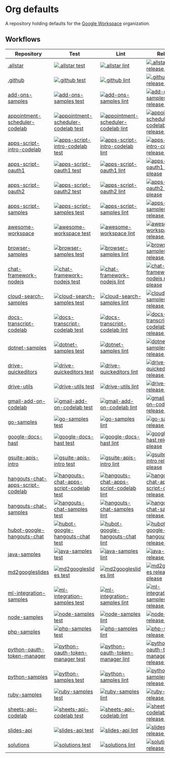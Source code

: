 # Org defaults

A repository holding defaults for the [Google Workspace](https://github.com/googleworkspace) organization.

<!-- WORKFLOWS_INSERT_AFTER -->
<!-- textlint-disable -->
## Workflows

| Repository | Test | Lint | Release |
| --- | --- | --- | --- |
| [.allstar](https://github.com/googleworkspace/.allstar) | [![.allstar test](https://github.com/googleworkspace/.allstar/actions/workflows/test.yml/badge.svg?branch=main)](https://github.com/googleworkspace/.allstar/actions/workflows/test.yml) | [![.allstar lint](https://github.com/googleworkspace/.allstar/actions/workflows/lint.yml/badge.svg?branch=main)](https://github.com/googleworkspace/.allstar/actions/workflows/lint.yml) | [![.allstar release-please](https://github.com/googleworkspace/.allstar/actions/workflows/release-please.yml/badge.svg?branch=main)](https://github.com/googleworkspace/.allstar/actions/workflows/release-please.yml) |
| [.github](https://github.com/googleworkspace/.github) | [![.github test](https://github.com/googleworkspace/.github/actions/workflows/test.yml/badge.svg?branch=main)](https://github.com/googleworkspace/.github/actions/workflows/test.yml) | [![.github lint](https://github.com/googleworkspace/.github/actions/workflows/lint.yml/badge.svg?branch=main)](https://github.com/googleworkspace/.github/actions/workflows/lint.yml) | [![.github release-please](https://github.com/googleworkspace/.github/actions/workflows/release-please.yml/badge.svg?branch=main)](https://github.com/googleworkspace/.github/actions/workflows/release-please.yml) |
| [add-ons-samples](https://github.com/googleworkspace/add-ons-samples) | [![add-ons-samples test](https://github.com/googleworkspace/add-ons-samples/actions/workflows/test.yml/badge.svg?branch=main)](https://github.com/googleworkspace/add-ons-samples/actions/workflows/test.yml) | [![add-ons-samples lint](https://github.com/googleworkspace/add-ons-samples/actions/workflows/lint.yml/badge.svg?branch=main)](https://github.com/googleworkspace/add-ons-samples/actions/workflows/lint.yml) | [![add-ons-samples release-please](https://github.com/googleworkspace/add-ons-samples/actions/workflows/release-please.yml/badge.svg?branch=main)](https://github.com/googleworkspace/add-ons-samples/actions/workflows/release-please.yml) |
| [appointment-scheduler-codelab](https://github.com/googleworkspace/appointment-scheduler-codelab) | [![appointment-scheduler-codelab test](https://github.com/googleworkspace/appointment-scheduler-codelab/actions/workflows/test.yml/badge.svg?branch=main)](https://github.com/googleworkspace/appointment-scheduler-codelab/actions/workflows/test.yml) | [![appointment-scheduler-codelab lint](https://github.com/googleworkspace/appointment-scheduler-codelab/actions/workflows/lint.yml/badge.svg?branch=main)](https://github.com/googleworkspace/appointment-scheduler-codelab/actions/workflows/lint.yml) | [![appointment-scheduler-codelab release-please](https://github.com/googleworkspace/appointment-scheduler-codelab/actions/workflows/release-please.yml/badge.svg?branch=main)](https://github.com/googleworkspace/appointment-scheduler-codelab/actions/workflows/release-please.yml) |
| [apps-script-intro-codelab](https://github.com/googleworkspace/apps-script-intro-codelab) | [![apps-script-intro-codelab test](https://github.com/googleworkspace/apps-script-intro-codelab/actions/workflows/test.yml/badge.svg?branch=main)](https://github.com/googleworkspace/apps-script-intro-codelab/actions/workflows/test.yml) | [![apps-script-intro-codelab lint](https://github.com/googleworkspace/apps-script-intro-codelab/actions/workflows/lint.yml/badge.svg?branch=main)](https://github.com/googleworkspace/apps-script-intro-codelab/actions/workflows/lint.yml) | [![apps-script-intro-codelab release-please](https://github.com/googleworkspace/apps-script-intro-codelab/actions/workflows/release-please.yml/badge.svg?branch=main)](https://github.com/googleworkspace/apps-script-intro-codelab/actions/workflows/release-please.yml) |
| [apps-script-oauth1](https://github.com/googleworkspace/apps-script-oauth1) | [![apps-script-oauth1 test](https://github.com/googleworkspace/apps-script-oauth1/actions/workflows/test.yml/badge.svg?branch=main)](https://github.com/googleworkspace/apps-script-oauth1/actions/workflows/test.yml) | [![apps-script-oauth1 lint](https://github.com/googleworkspace/apps-script-oauth1/actions/workflows/lint.yml/badge.svg?branch=main)](https://github.com/googleworkspace/apps-script-oauth1/actions/workflows/lint.yml) | [![apps-script-oauth1 release-please](https://github.com/googleworkspace/apps-script-oauth1/actions/workflows/release-please.yml/badge.svg?branch=main)](https://github.com/googleworkspace/apps-script-oauth1/actions/workflows/release-please.yml) |
| [apps-script-oauth2](https://github.com/googleworkspace/apps-script-oauth2) | [![apps-script-oauth2 test](https://github.com/googleworkspace/apps-script-oauth2/actions/workflows/test.yml/badge.svg?branch=main)](https://github.com/googleworkspace/apps-script-oauth2/actions/workflows/test.yml) | [![apps-script-oauth2 lint](https://github.com/googleworkspace/apps-script-oauth2/actions/workflows/lint.yml/badge.svg?branch=main)](https://github.com/googleworkspace/apps-script-oauth2/actions/workflows/lint.yml) | [![apps-script-oauth2 release-please](https://github.com/googleworkspace/apps-script-oauth2/actions/workflows/release-please.yml/badge.svg?branch=main)](https://github.com/googleworkspace/apps-script-oauth2/actions/workflows/release-please.yml) |
| [apps-script-samples](https://github.com/googleworkspace/apps-script-samples) | [![apps-script-samples test](https://github.com/googleworkspace/apps-script-samples/actions/workflows/test.yml/badge.svg?branch=main)](https://github.com/googleworkspace/apps-script-samples/actions/workflows/test.yml) | [![apps-script-samples lint](https://github.com/googleworkspace/apps-script-samples/actions/workflows/lint.yml/badge.svg?branch=main)](https://github.com/googleworkspace/apps-script-samples/actions/workflows/lint.yml) | [![apps-script-samples release-please](https://github.com/googleworkspace/apps-script-samples/actions/workflows/release-please.yml/badge.svg?branch=main)](https://github.com/googleworkspace/apps-script-samples/actions/workflows/release-please.yml) |
| [awesome-workspace](https://github.com/googleworkspace/awesome-workspace) | [![awesome-workspace test](https://github.com/googleworkspace/awesome-workspace/actions/workflows/test.yml/badge.svg?branch=main)](https://github.com/googleworkspace/awesome-workspace/actions/workflows/test.yml) | [![awesome-workspace lint](https://github.com/googleworkspace/awesome-workspace/actions/workflows/lint.yml/badge.svg?branch=main)](https://github.com/googleworkspace/awesome-workspace/actions/workflows/lint.yml) | [![awesome-workspace release-please](https://github.com/googleworkspace/awesome-workspace/actions/workflows/release-please.yml/badge.svg?branch=main)](https://github.com/googleworkspace/awesome-workspace/actions/workflows/release-please.yml) |
| [browser-samples](https://github.com/googleworkspace/browser-samples) | [![browser-samples test](https://github.com/googleworkspace/browser-samples/actions/workflows/test.yml/badge.svg?branch=main)](https://github.com/googleworkspace/browser-samples/actions/workflows/test.yml) | [![browser-samples lint](https://github.com/googleworkspace/browser-samples/actions/workflows/lint.yml/badge.svg?branch=main)](https://github.com/googleworkspace/browser-samples/actions/workflows/lint.yml) | [![browser-samples release-please](https://github.com/googleworkspace/browser-samples/actions/workflows/release-please.yml/badge.svg?branch=main)](https://github.com/googleworkspace/browser-samples/actions/workflows/release-please.yml) |
| [chat-framework-nodejs](https://github.com/googleworkspace/chat-framework-nodejs) | [![chat-framework-nodejs test](https://github.com/googleworkspace/chat-framework-nodejs/actions/workflows/test.yml/badge.svg?branch=main)](https://github.com/googleworkspace/chat-framework-nodejs/actions/workflows/test.yml) | [![chat-framework-nodejs lint](https://github.com/googleworkspace/chat-framework-nodejs/actions/workflows/lint.yml/badge.svg?branch=main)](https://github.com/googleworkspace/chat-framework-nodejs/actions/workflows/lint.yml) | [![chat-framework-nodejs release-please](https://github.com/googleworkspace/chat-framework-nodejs/actions/workflows/release-please.yml/badge.svg?branch=main)](https://github.com/googleworkspace/chat-framework-nodejs/actions/workflows/release-please.yml) |
| [cloud-search-samples](https://github.com/googleworkspace/cloud-search-samples) | [![cloud-search-samples test](https://github.com/googleworkspace/cloud-search-samples/actions/workflows/test.yml/badge.svg?branch=main)](https://github.com/googleworkspace/cloud-search-samples/actions/workflows/test.yml) | [![cloud-search-samples lint](https://github.com/googleworkspace/cloud-search-samples/actions/workflows/lint.yml/badge.svg?branch=main)](https://github.com/googleworkspace/cloud-search-samples/actions/workflows/lint.yml) | [![cloud-search-samples release-please](https://github.com/googleworkspace/cloud-search-samples/actions/workflows/release-please.yml/badge.svg?branch=main)](https://github.com/googleworkspace/cloud-search-samples/actions/workflows/release-please.yml) |
| [docs-transcript-codelab](https://github.com/googleworkspace/docs-transcript-codelab) | [![docs-transcript-codelab test](https://github.com/googleworkspace/docs-transcript-codelab/actions/workflows/test.yml/badge.svg?branch=main)](https://github.com/googleworkspace/docs-transcript-codelab/actions/workflows/test.yml) | [![docs-transcript-codelab lint](https://github.com/googleworkspace/docs-transcript-codelab/actions/workflows/lint.yml/badge.svg?branch=main)](https://github.com/googleworkspace/docs-transcript-codelab/actions/workflows/lint.yml) | [![docs-transcript-codelab release-please](https://github.com/googleworkspace/docs-transcript-codelab/actions/workflows/release-please.yml/badge.svg?branch=main)](https://github.com/googleworkspace/docs-transcript-codelab/actions/workflows/release-please.yml) |
| [dotnet-samples](https://github.com/googleworkspace/dotnet-samples) | [![dotnet-samples test](https://github.com/googleworkspace/dotnet-samples/actions/workflows/test.yml/badge.svg?branch=main)](https://github.com/googleworkspace/dotnet-samples/actions/workflows/test.yml) | [![dotnet-samples lint](https://github.com/googleworkspace/dotnet-samples/actions/workflows/lint.yml/badge.svg?branch=main)](https://github.com/googleworkspace/dotnet-samples/actions/workflows/lint.yml) | [![dotnet-samples release-please](https://github.com/googleworkspace/dotnet-samples/actions/workflows/release-please.yml/badge.svg?branch=main)](https://github.com/googleworkspace/dotnet-samples/actions/workflows/release-please.yml) |
| [drive-quickeditors](https://github.com/googleworkspace/drive-quickeditors) | [![drive-quickeditors test](https://github.com/googleworkspace/drive-quickeditors/actions/workflows/test.yml/badge.svg?branch=main)](https://github.com/googleworkspace/drive-quickeditors/actions/workflows/test.yml) | [![drive-quickeditors lint](https://github.com/googleworkspace/drive-quickeditors/actions/workflows/lint.yml/badge.svg?branch=main)](https://github.com/googleworkspace/drive-quickeditors/actions/workflows/lint.yml) | [![drive-quickeditors release-please](https://github.com/googleworkspace/drive-quickeditors/actions/workflows/release-please.yml/badge.svg?branch=main)](https://github.com/googleworkspace/drive-quickeditors/actions/workflows/release-please.yml) |
| [drive-utils](https://github.com/googleworkspace/drive-utils) | [![drive-utils test](https://github.com/googleworkspace/drive-utils/actions/workflows/test.yml/badge.svg?branch=main)](https://github.com/googleworkspace/drive-utils/actions/workflows/test.yml) | [![drive-utils lint](https://github.com/googleworkspace/drive-utils/actions/workflows/lint.yml/badge.svg?branch=main)](https://github.com/googleworkspace/drive-utils/actions/workflows/lint.yml) | [![drive-utils release-please](https://github.com/googleworkspace/drive-utils/actions/workflows/release-please.yml/badge.svg?branch=main)](https://github.com/googleworkspace/drive-utils/actions/workflows/release-please.yml) |
| [gmail-add-on-codelab](https://github.com/googleworkspace/gmail-add-on-codelab) | [![gmail-add-on-codelab test](https://github.com/googleworkspace/gmail-add-on-codelab/actions/workflows/test.yml/badge.svg?branch=main)](https://github.com/googleworkspace/gmail-add-on-codelab/actions/workflows/test.yml) | [![gmail-add-on-codelab lint](https://github.com/googleworkspace/gmail-add-on-codelab/actions/workflows/lint.yml/badge.svg?branch=main)](https://github.com/googleworkspace/gmail-add-on-codelab/actions/workflows/lint.yml) | [![gmail-add-on-codelab release-please](https://github.com/googleworkspace/gmail-add-on-codelab/actions/workflows/release-please.yml/badge.svg?branch=main)](https://github.com/googleworkspace/gmail-add-on-codelab/actions/workflows/release-please.yml) |
| [go-samples](https://github.com/googleworkspace/go-samples) | [![go-samples test](https://github.com/googleworkspace/go-samples/actions/workflows/test.yml/badge.svg?branch=main)](https://github.com/googleworkspace/go-samples/actions/workflows/test.yml) | [![go-samples lint](https://github.com/googleworkspace/go-samples/actions/workflows/lint.yml/badge.svg?branch=main)](https://github.com/googleworkspace/go-samples/actions/workflows/lint.yml) | [![go-samples release-please](https://github.com/googleworkspace/go-samples/actions/workflows/release-please.yml/badge.svg?branch=main)](https://github.com/googleworkspace/go-samples/actions/workflows/release-please.yml) |
| [google-docs-hast](https://github.com/googleworkspace/google-docs-hast) | [![google-docs-hast test](https://github.com/googleworkspace/google-docs-hast/actions/workflows/test.yml/badge.svg?branch=main)](https://github.com/googleworkspace/google-docs-hast/actions/workflows/test.yml) | [![google-docs-hast lint](https://github.com/googleworkspace/google-docs-hast/actions/workflows/lint.yml/badge.svg?branch=main)](https://github.com/googleworkspace/google-docs-hast/actions/workflows/lint.yml) | [![google-docs-hast release-please](https://github.com/googleworkspace/google-docs-hast/actions/workflows/release-please.yml/badge.svg?branch=main)](https://github.com/googleworkspace/google-docs-hast/actions/workflows/release-please.yml) |
| [gsuite-apis-intro](https://github.com/googleworkspace/gsuite-apis-intro) | [![gsuite-apis-intro test](https://github.com/googleworkspace/gsuite-apis-intro/actions/workflows/test.yml/badge.svg?branch=main)](https://github.com/googleworkspace/gsuite-apis-intro/actions/workflows/test.yml) | [![gsuite-apis-intro lint](https://github.com/googleworkspace/gsuite-apis-intro/actions/workflows/lint.yml/badge.svg?branch=main)](https://github.com/googleworkspace/gsuite-apis-intro/actions/workflows/lint.yml) | [![gsuite-apis-intro release-please](https://github.com/googleworkspace/gsuite-apis-intro/actions/workflows/release-please.yml/badge.svg?branch=main)](https://github.com/googleworkspace/gsuite-apis-intro/actions/workflows/release-please.yml) |
| [hangouts-chat-apps-script-codelab](https://github.com/googleworkspace/hangouts-chat-apps-script-codelab) | [![hangouts-chat-apps-script-codelab test](https://github.com/googleworkspace/hangouts-chat-apps-script-codelab/actions/workflows/test.yml/badge.svg?branch=main)](https://github.com/googleworkspace/hangouts-chat-apps-script-codelab/actions/workflows/test.yml) | [![hangouts-chat-apps-script-codelab lint](https://github.com/googleworkspace/hangouts-chat-apps-script-codelab/actions/workflows/lint.yml/badge.svg?branch=main)](https://github.com/googleworkspace/hangouts-chat-apps-script-codelab/actions/workflows/lint.yml) | [![hangouts-chat-apps-script-codelab release-please](https://github.com/googleworkspace/hangouts-chat-apps-script-codelab/actions/workflows/release-please.yml/badge.svg?branch=main)](https://github.com/googleworkspace/hangouts-chat-apps-script-codelab/actions/workflows/release-please.yml) |
| [hangouts-chat-samples](https://github.com/googleworkspace/hangouts-chat-samples) | [![hangouts-chat-samples test](https://github.com/googleworkspace/hangouts-chat-samples/actions/workflows/test.yml/badge.svg?branch=main)](https://github.com/googleworkspace/hangouts-chat-samples/actions/workflows/test.yml) | [![hangouts-chat-samples lint](https://github.com/googleworkspace/hangouts-chat-samples/actions/workflows/lint.yml/badge.svg?branch=main)](https://github.com/googleworkspace/hangouts-chat-samples/actions/workflows/lint.yml) | [![hangouts-chat-samples release-please](https://github.com/googleworkspace/hangouts-chat-samples/actions/workflows/release-please.yml/badge.svg?branch=main)](https://github.com/googleworkspace/hangouts-chat-samples/actions/workflows/release-please.yml) |
| [hubot-google-hangouts-chat](https://github.com/googleworkspace/hubot-google-hangouts-chat) | [![hubot-google-hangouts-chat test](https://github.com/googleworkspace/hubot-google-hangouts-chat/actions/workflows/test.yml/badge.svg?branch=main)](https://github.com/googleworkspace/hubot-google-hangouts-chat/actions/workflows/test.yml) | [![hubot-google-hangouts-chat lint](https://github.com/googleworkspace/hubot-google-hangouts-chat/actions/workflows/lint.yml/badge.svg?branch=main)](https://github.com/googleworkspace/hubot-google-hangouts-chat/actions/workflows/lint.yml) | [![hubot-google-hangouts-chat release-please](https://github.com/googleworkspace/hubot-google-hangouts-chat/actions/workflows/release-please.yml/badge.svg?branch=main)](https://github.com/googleworkspace/hubot-google-hangouts-chat/actions/workflows/release-please.yml) |
| [java-samples](https://github.com/googleworkspace/java-samples) | [![java-samples test](https://github.com/googleworkspace/java-samples/actions/workflows/test.yml/badge.svg?branch=main)](https://github.com/googleworkspace/java-samples/actions/workflows/test.yml) | [![java-samples lint](https://github.com/googleworkspace/java-samples/actions/workflows/lint.yml/badge.svg?branch=main)](https://github.com/googleworkspace/java-samples/actions/workflows/lint.yml) | [![java-samples release-please](https://github.com/googleworkspace/java-samples/actions/workflows/release-please.yml/badge.svg?branch=main)](https://github.com/googleworkspace/java-samples/actions/workflows/release-please.yml) |
| [md2googleslides](https://github.com/googleworkspace/md2googleslides) | [![md2googleslides test](https://github.com/googleworkspace/md2googleslides/actions/workflows/test.yml/badge.svg?branch=main)](https://github.com/googleworkspace/md2googleslides/actions/workflows/test.yml) | [![md2googleslides lint](https://github.com/googleworkspace/md2googleslides/actions/workflows/lint.yml/badge.svg?branch=main)](https://github.com/googleworkspace/md2googleslides/actions/workflows/lint.yml) | [![md2googleslides release-please](https://github.com/googleworkspace/md2googleslides/actions/workflows/release-please.yml/badge.svg?branch=main)](https://github.com/googleworkspace/md2googleslides/actions/workflows/release-please.yml) |
| [ml-integration-samples](https://github.com/googleworkspace/ml-integration-samples) | [![ml-integration-samples test](https://github.com/googleworkspace/ml-integration-samples/actions/workflows/test.yml/badge.svg?branch=main)](https://github.com/googleworkspace/ml-integration-samples/actions/workflows/test.yml) | [![ml-integration-samples lint](https://github.com/googleworkspace/ml-integration-samples/actions/workflows/lint.yml/badge.svg?branch=main)](https://github.com/googleworkspace/ml-integration-samples/actions/workflows/lint.yml) | [![ml-integration-samples release-please](https://github.com/googleworkspace/ml-integration-samples/actions/workflows/release-please.yml/badge.svg?branch=main)](https://github.com/googleworkspace/ml-integration-samples/actions/workflows/release-please.yml) |
| [node-samples](https://github.com/googleworkspace/node-samples) | [![node-samples test](https://github.com/googleworkspace/node-samples/actions/workflows/test.yml/badge.svg?branch=main)](https://github.com/googleworkspace/node-samples/actions/workflows/test.yml) | [![node-samples lint](https://github.com/googleworkspace/node-samples/actions/workflows/lint.yml/badge.svg?branch=main)](https://github.com/googleworkspace/node-samples/actions/workflows/lint.yml) | [![node-samples release-please](https://github.com/googleworkspace/node-samples/actions/workflows/release-please.yml/badge.svg?branch=main)](https://github.com/googleworkspace/node-samples/actions/workflows/release-please.yml) |
| [php-samples](https://github.com/googleworkspace/php-samples) | [![php-samples test](https://github.com/googleworkspace/php-samples/actions/workflows/test.yml/badge.svg?branch=main)](https://github.com/googleworkspace/php-samples/actions/workflows/test.yml) | [![php-samples lint](https://github.com/googleworkspace/php-samples/actions/workflows/lint.yml/badge.svg?branch=main)](https://github.com/googleworkspace/php-samples/actions/workflows/lint.yml) | [![php-samples release-please](https://github.com/googleworkspace/php-samples/actions/workflows/release-please.yml/badge.svg?branch=main)](https://github.com/googleworkspace/php-samples/actions/workflows/release-please.yml) |
| [python-oauth-token-manager](https://github.com/googleworkspace/python-oauth-token-manager) | [![python-oauth-token-manager test](https://github.com/googleworkspace/python-oauth-token-manager/actions/workflows/test.yml/badge.svg?branch=main)](https://github.com/googleworkspace/python-oauth-token-manager/actions/workflows/test.yml) | [![python-oauth-token-manager lint](https://github.com/googleworkspace/python-oauth-token-manager/actions/workflows/lint.yml/badge.svg?branch=main)](https://github.com/googleworkspace/python-oauth-token-manager/actions/workflows/lint.yml) | [![python-oauth-token-manager release-please](https://github.com/googleworkspace/python-oauth-token-manager/actions/workflows/release-please.yml/badge.svg?branch=main)](https://github.com/googleworkspace/python-oauth-token-manager/actions/workflows/release-please.yml) |
| [python-samples](https://github.com/googleworkspace/python-samples) | [![python-samples test](https://github.com/googleworkspace/python-samples/actions/workflows/test.yml/badge.svg?branch=main)](https://github.com/googleworkspace/python-samples/actions/workflows/test.yml) | [![python-samples lint](https://github.com/googleworkspace/python-samples/actions/workflows/lint.yml/badge.svg?branch=main)](https://github.com/googleworkspace/python-samples/actions/workflows/lint.yml) | [![python-samples release-please](https://github.com/googleworkspace/python-samples/actions/workflows/release-please.yml/badge.svg?branch=main)](https://github.com/googleworkspace/python-samples/actions/workflows/release-please.yml) |
| [ruby-samples](https://github.com/googleworkspace/ruby-samples) | [![ruby-samples test](https://github.com/googleworkspace/ruby-samples/actions/workflows/test.yml/badge.svg?branch=main)](https://github.com/googleworkspace/ruby-samples/actions/workflows/test.yml) | [![ruby-samples lint](https://github.com/googleworkspace/ruby-samples/actions/workflows/lint.yml/badge.svg?branch=main)](https://github.com/googleworkspace/ruby-samples/actions/workflows/lint.yml) | [![ruby-samples release-please](https://github.com/googleworkspace/ruby-samples/actions/workflows/release-please.yml/badge.svg?branch=main)](https://github.com/googleworkspace/ruby-samples/actions/workflows/release-please.yml) |
| [sheets-api-codelab](https://github.com/googleworkspace/sheets-api-codelab) | [![sheets-api-codelab test](https://github.com/googleworkspace/sheets-api-codelab/actions/workflows/test.yml/badge.svg?branch=main)](https://github.com/googleworkspace/sheets-api-codelab/actions/workflows/test.yml) | [![sheets-api-codelab lint](https://github.com/googleworkspace/sheets-api-codelab/actions/workflows/lint.yml/badge.svg?branch=main)](https://github.com/googleworkspace/sheets-api-codelab/actions/workflows/lint.yml) | [![sheets-api-codelab release-please](https://github.com/googleworkspace/sheets-api-codelab/actions/workflows/release-please.yml/badge.svg?branch=main)](https://github.com/googleworkspace/sheets-api-codelab/actions/workflows/release-please.yml) |
| [slides-api](https://github.com/googleworkspace/slides-api) | [![slides-api test](https://github.com/googleworkspace/slides-api/actions/workflows/test.yml/badge.svg?branch=main)](https://github.com/googleworkspace/slides-api/actions/workflows/test.yml) | [![slides-api lint](https://github.com/googleworkspace/slides-api/actions/workflows/lint.yml/badge.svg?branch=main)](https://github.com/googleworkspace/slides-api/actions/workflows/lint.yml) | [![slides-api release-please](https://github.com/googleworkspace/slides-api/actions/workflows/release-please.yml/badge.svg?branch=main)](https://github.com/googleworkspace/slides-api/actions/workflows/release-please.yml) |
| [solutions](https://github.com/googleworkspace/solutions) | [![solutions test](https://github.com/googleworkspace/solutions/actions/workflows/test.yml/badge.svg?branch=main)](https://github.com/googleworkspace/solutions/actions/workflows/test.yml) | [![solutions lint](https://github.com/googleworkspace/solutions/actions/workflows/lint.yml/badge.svg?branch=main)](https://github.com/googleworkspace/solutions/actions/workflows/lint.yml) | [![solutions release-please](https://github.com/googleworkspace/solutions/actions/workflows/release-please.yml/badge.svg?branch=main)](https://github.com/googleworkspace/solutions/actions/workflows/release-please.yml) |
<!-- textlint-enable -->
